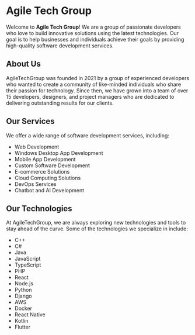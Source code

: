 # Agile Tech Group

Welcome to **Agile Tech Group**! We are a group of passionate developers who love to build innovative solutions using the latest technologies. Our goal is to help businesses and individuals achieve their goals by providing high-quality software development services.

## About Us
AgileTechGroup was founded in 2021 by a group of experienced developers who wanted to create a community of like-minded individuals who share their passion for technology. Since then, we have grown into a team of over 15 developers, designers, and project managers who are dedicated to delivering outstanding results for our clients.

## Our Services
We offer a wide range of software development services, including:
- Web Development
- Windows Desktop App Development
- Mobile App Development 
- Custom Software Development 
- E-commerce Solutions 
- Cloud Computing Solutions 
- DevOps Services 
- Chatbot and AI Development 

## Our Technologies
At AgileTechGroup, we are always exploring new technologies and tools to stay ahead of the curve. Some of the technologies we specialize in include:
- C++
- C#
- Java
- JavaScript
- TypeScript
- PHP
- React
- Node.js
- Python
- Django
- AWS
- Docker
- React Native
- Kotlin
- Flutter
